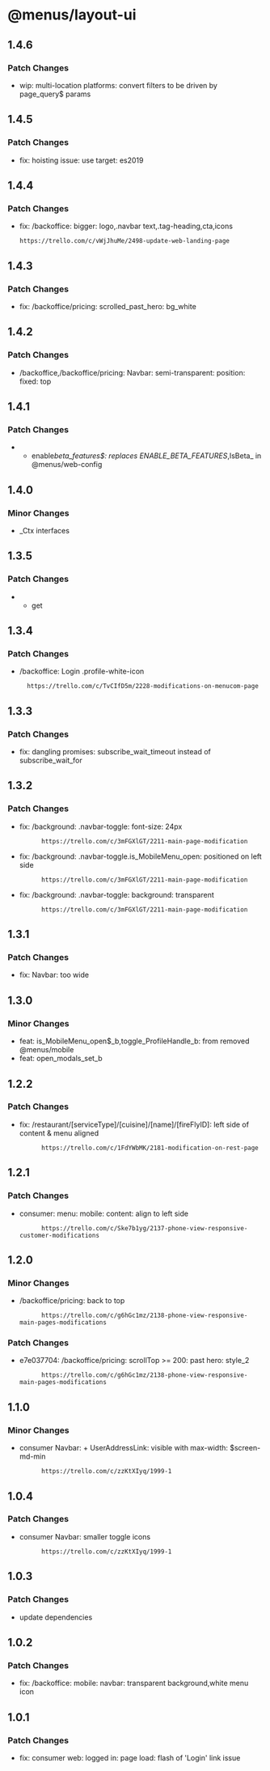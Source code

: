 # @menus/layout-ui

## 1.4.6

### Patch Changes

- wip: multi-location platforms: convert filters to be driven by page_query\$ params

## 1.4.5

### Patch Changes

- fix: hoisting issue: use target: es2019

## 1.4.4

### Patch Changes

- fix: /backoffice: bigger: logo,.navbar text,.tag-heading,cta,icons

      https://trello.com/c/vWjJhuMe/2498-update-web-landing-page

## 1.4.3

### Patch Changes

- fix: /backoffice/pricing: scrolled_past_hero: bg_white

## 1.4.2

### Patch Changes

- /backoffice,/backoffice/pricing: Navbar: semi-transparent: position: fixed: top

## 1.4.1

### Patch Changes

- - enable*beta_features\$: replaces ENABLE_BETA_FEATURES*,IsBeta\_ in @menus/web-config

## 1.4.0

### Minor Changes

- \_Ctx interfaces

## 1.3.5

### Patch Changes

- - get

## 1.3.4

### Patch Changes

- /backoffice: Login .profile-white-icon

      	https://trello.com/c/TvCIfD5m/2228-modifications-on-menucom-page

## 1.3.3

### Patch Changes

- fix: dangling promises: subscribe_wait_timeout instead of subscribe_wait_for

## 1.3.2

### Patch Changes

- fix: /background: .navbar-toggle: font-size: 24px

      	    https://trello.com/c/3mFGXlGT/2211-main-page-modification

- fix: /background: .navbar-toggle.is_MobileMenu_open: positioned on left side

      	    https://trello.com/c/3mFGXlGT/2211-main-page-modification

- fix: /background: .navbar-toggle: background: transparent

      	    https://trello.com/c/3mFGXlGT/2211-main-page-modification

## 1.3.1

### Patch Changes

- fix: Navbar: too wide

## 1.3.0

### Minor Changes

- feat: is_MobileMenu_open\$\_b,toggle_ProfileHandle_b: from removed @menus/mobile
- feat: open_modals_set_b

## 1.2.2

### Patch Changes

- fix: /restaurant/[serviceType]/[cuisine]/[name]/[fireFlyID]: left side of content & menu aligned

      	    https://trello.com/c/1FdYWbMK/2181-modification-on-rest-page

## 1.2.1

### Patch Changes

- consumer: menu: mobile: content: align to left side

      	    https://trello.com/c/Ske7b1yg/2137-phone-view-responsive-customer-modifications

## 1.2.0

### Minor Changes

- /backoffice/pricing: back to top

      	    https://trello.com/c/g6hGc1mz/2138-phone-view-responsive-main-pages-modifications

### Patch Changes

- e7e037704: /backoffice/pricing: scrollTop >= 200: past hero: style_2

      	    https://trello.com/c/g6hGc1mz/2138-phone-view-responsive-main-pages-modifications

## 1.1.0

### Minor Changes

- consumer Navbar: + UserAddressLink: visible with max-width: \$screen-md-min

      	    https://trello.com/c/zzKtXIyq/1999-1

## 1.0.4

### Patch Changes

- consumer Navbar: smaller toggle icons

      	    https://trello.com/c/zzKtXIyq/1999-1

## 1.0.3

### Patch Changes

- update dependencies

## 1.0.2

### Patch Changes

- fix: /backoffice: mobile: navbar: transparent background,white menu icon

## 1.0.1

### Patch Changes

- fix: consumer web: logged in: page load: flash of 'Login' link issue
